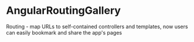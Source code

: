 # AngularRoutingGallery
Routing - map URLs to self-contained controllers and templates, now users can easily bookmark and share the app's pages
